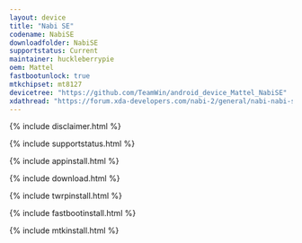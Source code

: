 ```yaml
---
layout: device
title: "Nabi SE"
codename: NabiSE
downloadfolder: NabiSE
supportstatus: Current
maintainer: huckleberrypie
oem: Mattel
fastbootunlock: true
mtkchipset: mt8127
devicetree: "https://github.com/TeamWin/android_device_Mattel_NabiSE"
xdathread: "https://forum.xda-developers.com/nabi-2/general/nabi-nabi-se-discussion-thread-t3770816"
---
```


{% include disclaimer.html %}

{% include supportstatus.html %}

{% include appinstall.html %}

{% include download.html %}

{% include twrpinstall.html %}

{% include fastbootinstall.html %}

{% include mtkinstall.html %}
